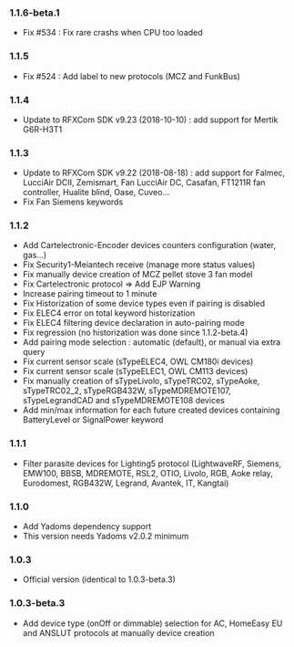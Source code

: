 ### 1.1.6-beta.1
* Fix #534 : Fix rare crashs when CPU too loaded

### 1.1.5
* Fix #524 : Add label to new protocols (MCZ and FunkBus)

### 1.1.4
* Update to RFXCom SDK v9.23 (2018-10-10) : add support for Mertik G6R-H3T1

### 1.1.3
* Update to RFXCom SDK v9.22 (2018-08-18) : add support for Falmec, LucciAir DCII, Zemismart, Fan LucciAir DC, Casafan, FT1211R fan controller, Hualite blind, Oase, Cuveo...
* Fix Fan Siemens keywords

### 1.1.2
* Add Cartelectronic-Encoder devices counters configuration (water, gas...)
* Fix Security1-Meiantech receive (manage more status values)
* Fix manually device creation of MCZ pellet stove 3 fan model 
* Fix Cartelectronic protocol => Add EJP Warning
* Increase pairing timeout to 1 minute
* Fix Historization of some device types even if pairing is disabled
* Fix ELEC4 error on total keyword historization
* Fix ELEC4 filtering device declaration in auto-pairing mode
* Fix regression (no historization was done since 1.1.2-beta.4)
* Add pairing mode selection : automatic (default), or manual via extra query
* Fix current sensor scale (sTypeELEC4, OWL CM180i devices)
* Fix current sensor scale (sTypeELEC1, OWL CM113 devices)
* Fix manually creation of sTypeLivolo, sTypeTRC02, sTypeAoke, sTypeTRC02_2, sTypeRGB432W, sTypeMDREMOTE107, sTypeLegrandCAD and sTypeMDREMOTE108 devices
* Add min/max information for each future created devices containing BatteryLevel or SignalPower keyword

### 1.1.1
* Filter parasite devices for Lighting5 protocol (LightwaveRF, Siemens, EMW100, BBSB, MDREMOTE, RSL2, OTIO, Livolo, RGB, Aoke relay, Eurodomest, RGB432W, Legrand, Avantek, IT, Kangtai)

### 1.1.0
* Add Yadoms dependency support
* This version needs Yadoms v2.0.2 minimum

### 1.0.3
* Official version (identical to 1.0.3-beta.3)

### 1.0.3-beta.3
* Add device type (onOff or dimmable) selection for AC, HomeEasy EU and ANSLUT protocols at manually device creation
